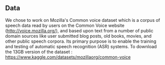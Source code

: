## Data
We chose to work on Mozilla's Common voice dataset which is a corpus of speech data read by users on the Common Voice website (http://voice.mozilla.org/), and based upon text from a number of public domain sources like user submitted blog posts, old books, movies, and other public speech corpora. Its primary purpose is to enable the training and testing of automatic speech recognition (ASR) systems.
To download the 13GB version of the dataset : https://www.kaggle.com/datasets/mozillaorg/common-voice 
